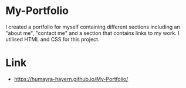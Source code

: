 # My-Portfolio
I created a portfolio for myself containing different sections including an "about me", "contact me" and a section that contains links to my work. I utilised HTML and CSS for this project.

# Link
* https://humayra-hayern.github.io/My-Portfolio/

